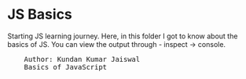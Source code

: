 # JS Basics


Starting JS learning journey. Here, in this folder I got to know about the basics of JS.
You can view the output through - inspect -> console.


<pre>
    Author: Kundan Kumar Jaiswal
    Basics of JavaScript 
</pre>